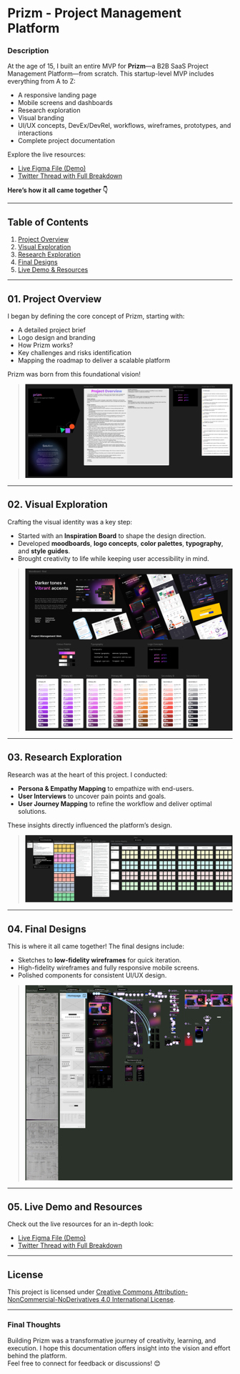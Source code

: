 # **Prizm - Project Management Platform**

### **Description**  
At the age of 15, I built an entire MVP for **Prizm**—a B2B SaaS Project Management Platform—from scratch. This startup-level MVP includes everything from A to Z:  
- A responsive landing page
- Mobile screens and dashboards  
- Research exploration  
- Visual branding  
- UI/UX concepts, DevEx/DevRel, workflows, wireframes, prototypes, and interactions  
- Complete project documentation  

Explore the live resources:  
- [Live Figma File (Demo)](https://figma.com/design/B1zfviG8CBnRPFKMC1RwW4/Prizm---Project-Management-Platform-v1.0?node-id=1-15&amp;t=csdfIyqkUW9K0Lfa-1)  
- [Twitter Thread with Full Breakdown](https://x.com/rahul_lash37185/status/1843861494674665922)  

**Here’s how it all came together 👇**

---

## **Table of Contents**  
1. [Project Overview](#01-project-overview)  
2. [Visual Exploration](#02-visual-exploration)  
3. [Research Exploration](#03-research-exploration)  
4. [Final Designs](#04-final-designs)  
5. [Live Demo & Resources](#05-live-demo-and-resources)  

---

## **01. Project Overview**  
I began by defining the core concept of Prizm, starting with:  
- A detailed project brief  
- Logo design and branding  
- How Prizm works?  
- Key challenges and risks identification  
- Mapping the roadmap to deliver a scalable platform  

Prizm was born from this foundational vision!  

> ![Project Overview](docs/01-project-overview.png)  

---

## **02. Visual Exploration**  
Crafting the visual identity was a key step:  
- Started with an **Inspiration Board** to shape the design direction.  
- Developed **moodboards**, **logo concepts**, **color palettes**, **typography**, and **style guides**.  
- Brought creativity to life while keeping user accessibility in mind.  

> ![Visual Exploration](docs/02-visual-exploration.png)  

---

## **03. Research Exploration**  
Research was at the heart of this project. I conducted:  
- **Persona & Empathy Mapping** to empathize with end-users.  
- **User Interviews** to uncover pain points and goals.  
- **User Journey Mapping** to refine the workflow and deliver optimal solutions.  

These insights directly influenced the platform’s design.  

> ![Research Exploration](docs/03-research-exploration.png)  

---

## **04. Final Designs**  
This is where it all came together! The final designs include:  
- Sketches to **low-fidelity wireframes** for quick iteration.  
- High-fidelity wireframes and fully responsive mobile screens.  
- Polished components for consistent UI/UX design.  

> ![Final Designs](docs/04-final-designs.png)  

---

## **05. Live Demo and Resources**  
Check out the live resources for an in-depth look:  
- [Live Figma File (Demo)](https://figma.com/design/B1zfviG8CBnRPFKMC1RwW4/Prizm---Project-Management-Platform-v1.0?node-id=1-15&amp;t=csdfIyqkUW9K0Lfa-1)  
- [Twitter Thread with Full Breakdown](https://x.com/rahul_lash37185/status/1843861494674665922)  

---

## **License**  
This project is licensed under [Creative Commons Attribution-NonCommercial-NoDerivatives 4.0 International License](LICENSE).  

---

### **Final Thoughts**  
Building Prizm was a transformative journey of creativity, learning, and execution. I hope this documentation offers insight into the vision and effort behind the platform.  
Feel free to connect for feedback or discussions! 😊
